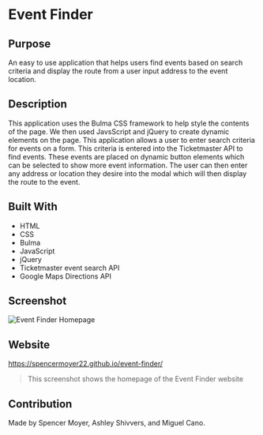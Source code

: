 # Event Finder

## Purpose
An easy to use application that helps users find events based on search criteria and display the route from a user input address to the event location.

## Description
This application uses the Bulma CSS framework to help style the contents of the page. We then used JavsScript and jQuery to create dynamic elements on the page. This application allows a user to enter search criteria for events on a form. This criteria is entered into the Ticketmaster API to find events. These events are placed on dynamic button elements which can be selected to show more event information. The user can then enter any address or location they desire into the modal which will then display the route to the event.

## Built With
- HTML
- CSS
- Bulma
- JavaScript
- jQuery
- Ticketmaster event search API
- Google Maps Directions API

## Screenshot
![Event Finder Homepage]("Assets/img/homepage.png")

## Website
https://spencermoyer22.github.io/event-finder/
> This screenshot shows the homepage of the Event Finder website

## Contribution
Made by Spencer Moyer, Ashley Shivvers, and Miguel Cano.